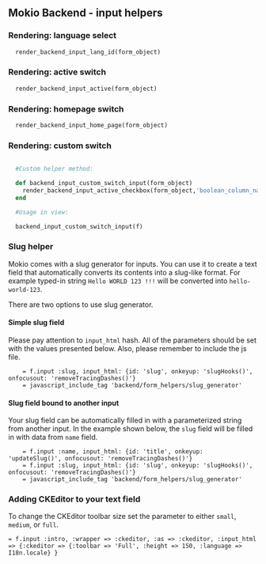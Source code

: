 ## Mokio Backend  - input helpers
  ### Rendering: language select
  ```ruby
    render_backend_input_lang_id(form_object)
  ```
  ### Rendering: active switch
  ```ruby
    render_backend_input_active(form_object)
  ```
  ### Rendering: homepage switch
  ```ruby
    render_backend_input_home_page(form_object)
  ```
  ### Rendering: custom switch
  ```ruby

    #Custom helper method:

    def backend_input_custom_switch_input(form_object)
      render_backend_input_active_checkbox(form_object,'boolean_column_name')
    end

    #Usage in view:

    backend_input_custom_switch_input(f)
  ```
  ### Slug helper
  Mokio comes with a slug generator for inputs. You can use it to create a text field that automatically converts its contents into a slug-like format. For example typed-in string `Hello WORLD 123 !!!` will be converted into `hello-world-123`.
  
  There are two options to use slug generator.
  
  #### Simple slug field
  Please pay attention to `input_html` hash. All of the parameters should be set with the values presented below. Also, please remember to include the js file.
```
    = f.input :slug, input_html: {id: 'slug', onkeyup: 'slugHooks()', onfocusout: 'removeTracingDashes()'}
    = javascript_include_tag 'backend/form_helpers/slug_generator'
```
  #### Slug field bound to another input
  Your slug field can be automatically filled in with a parameterized string from another input. In the example shown below, the `slug` field will be filled in with data from `name` field.
```
    = f.input :name, input_html: {id: 'title', onkeyup: 'updateSlug()', onfocusout: 'removeTracingDashes()'}
    = f.input :slug, input_html: {id: 'slug', onkeyup: 'slugHooks()', onfocusout: 'removeTracingDashes()'}
    = javascript_include_tag 'backend/form_helpers/slug_generator'
```

### Adding CKEditor to your text field
To change the CKEditor toolbar size set the parameter to either `small`, `medium`, or `full`.
```
= f.input :intro, :wrapper => :ckeditor, :as => :ckeditor, :input_html => {:ckeditor => {:toolbar => 'Full', :height => 150, :language => I18n.locale} }
```
